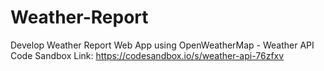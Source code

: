 # Weather-Report
Develop Weather Report Web App using  OpenWeatherMap - Weather API 
Code Sandbox Link: https://codesandbox.io/s/weather-api-76zfxv

